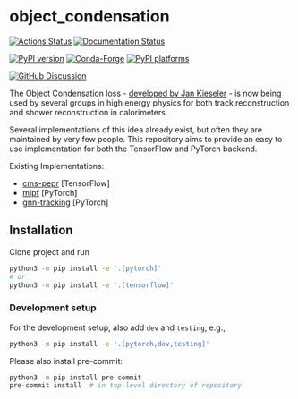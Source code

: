 # object_condensation

[![Actions Status][actions-badge]][actions-link]
[![Documentation Status][rtd-badge]][rtd-link]

[![PyPI version][pypi-version]][pypi-link]
[![Conda-Forge][conda-badge]][conda-link]
[![PyPI platforms][pypi-platforms]][pypi-link]

[![GitHub Discussion][github-discussions-badge]][github-discussions-link]

<!-- SPHINX-START -->

<!-- prettier-ignore-start -->
[actions-badge]:            https://github.com/object-condensation/object_condensation/workflows/CI/badge.svg
[actions-link]:             https://github.com/object-condensation/object_condensation/actions
[conda-badge]:              https://img.shields.io/conda/vn/conda-forge/object_condensation
[conda-link]:               https://github.com/conda-forge/object_condensation-feedstock
[github-discussions-badge]: https://img.shields.io/static/v1?label=Discussions&message=Ask&color=blue&logo=github
[github-discussions-link]:  https://github.com/object-condensation/object_condensation/discussions
[pypi-link]:                https://pypi.org/project/object_condensation/
[pypi-platforms]:           https://img.shields.io/pypi/pyversions/object_condensation
[pypi-version]:             https://img.shields.io/pypi/v/object_condensation
[rtd-badge]:                https://readthedocs.org/projects/object_condensation/badge/?version=latest
[rtd-link]:                 https://object_condensation.readthedocs.io/en/latest/?badge=latest

<!-- prettier-ignore-end -->

The Object Condensation loss -
[developed by Jan Kieseler](https://arxiv.org/abs/2002.03605) - is now being
used by several groups in high energy physics for both track reconstruction and
shower reconstruction in calorimeters.

Several implementations of this idea already exist, but often they are
maintained by very few people. This repository aims to provide an easy to use
implementation for both the TensorFlow and PyTorch backend.

Existing Implementations:

- [cms-pepr](https://github.com/cms-pepr/HGCalML) [TensorFlow]
- [mlpf](https://github.com/selvaggi/mlpf/blob/main/README.md) [PyTorch]
- [gnn-tracking](https://github.com/gnn-tracking/gnn_tracking/tree/main)
  [PyTorch]

## Installation

Clone project and run

```bash
python3 -m pip install -e '.[pytorch]'
# or
python3 -m pip install -e '.[tensorflow]'
```

### Development setup

For the development setup, also add `dev` and `testing`, e.g.,

```bash
python3 -m pip install -e '.[pytorch,dev,testing]'
```

Please also install pre-commit:

```bash
python3 -m pip install pre-commit
pre-commit install  # in top-level directory of repository
```
